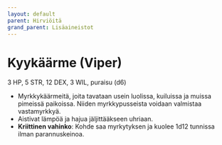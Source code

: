 ```yaml
---
layout: default
parent: Hirviöitä
grand_parent: Lisäaineistot
---
```


# Kyykäärme (Viper)

3 HP, 5 STR, 12 DEX, 3 WIL, puraisu (d6)

- Myrkkykäärmeitä, joita tavataan usein luolissa, kuiluissa ja muissa pimeissä paikoissa. Niiden myrkkypusseista voidaan valmistaa vastamyrkkyä.
- Aistivat lämpöä ja hajua jäljittääkseen uhriaan.
- **Kriittinen vahinko**: Kohde saa myrkytyksen ja kuolee 1d12 tunnissa ilman parannuskeinoa.
